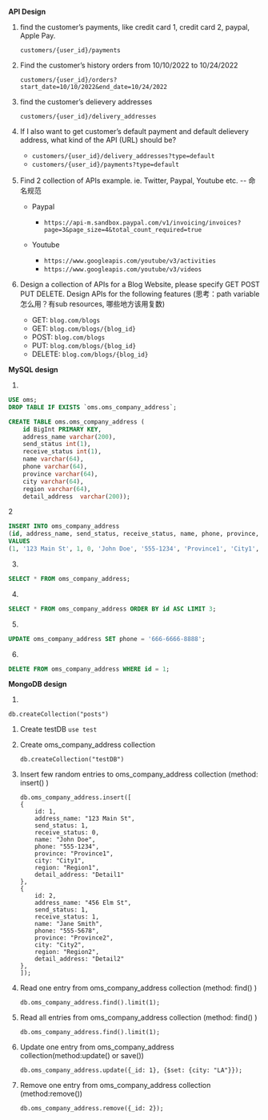 **API Design**

1. find the customer’s payments, like credit card 1, credit card 2, paypal, Apple Pay.

    `customers/{user_id}/payments`

2. Find the customer’s history orders from 10/10/2022 to 10/24/2022 
    
    `customers/{user_id}/orders?start_date=10/10/2022&end_date=10/24/2022`

3. find the customer’s delievery  addresses

    `customers/{user_id}/delivery_addresses`

4. If I also want to get customer’s default payment and default delievery address, what kind of the API (URL) should be?

    - `customers/{user_id}/delivery_addresses?type=default`
    - `customers/{user_id}/payments?type=default`

5. Find 2 collection of APIs example. ie. Twitter, Paypal, Youtube etc.  -- 命名规范
    - Paypal
        - `https://api-m.sandbox.paypal.com/v1/invoicing/invoices?page=3&page_size=4&total_count_required=true`
    
    - Youtube
        - `https://www.googleapis.com/youtube/v3/activities`
        - `https://www.googleapis.com/youtube/v3/videos`
6. Design a collection of APIs for a Blog Website, please specify GET POST PUT DELETE. Design APIs for the following features (思考：path variable 怎么用？有sub resources, 哪些地方该用复数)

    - GET: `blog.com/blogs`
    - GET: `blog.com/blogs/{blog_id}`
    - POST: `blog.com/blogs`
    - PUT: `blog.com/blogs/{blog_id}`
    - DELETE: `blog.com/blogs/{blog_id}`

**MySQL design**

1. 
```SQL
USE oms;
DROP TABLE IF EXISTS `oms.oms_company_address`;

CREATE TABLE oms.oms_company_address ( 
    id BigInt PRIMARY KEY, 
    address_name varchar(200), 
    send_status int(1),
    receive_status int(1),
    name varchar(64),
    phone varchar(64),
    province varchar(64),
    city varchar(64),
    region varchar(64),
    detail_address  varchar(200));
```

2
```SQL
INSERT INTO oms_company_address 
(id, address_name, send_status, receive_status, name, phone, province, city, region, detail_address) 
VALUES 
(1, '123 Main St', 1, 0, 'John Doe', '555-1234', 'Province1', 'City1', 'Region1', 'Detail1');
```

3. 
```SQL
SELECT * FROM oms_company_address;
```

4. 
```SQL
SELECT * FROM oms_company_address ORDER BY id ASC LIMIT 3;
```

5. 
```SQL
UPDATE oms_company_address SET phone = '666-6666-8888';
```

6. 
```SQL
DELETE FROM oms_company_address WHERE id = 1;
```

**MongoDB design**

1. 
`db.createCollection("posts")`

1. Create testDB
    `use test`

2. Create oms_company_address collection

    `db.createCollection("testDB")`

3. Insert few random entries to oms_company_address collection (method: insert() )
    ```
    db.oms_company_address.insert([
    {
        id: 1,
        address_name: "123 Main St",
        send_status: 1,
        receive_status: 0,
        name: "John Doe",
        phone: "555-1234",
        province: "Province1",
        city: "City1",
        region: "Region1",
        detail_address: "Detail1"
    },
    {
        id: 2,
        address_name: "456 Elm St",
        send_status: 1,
        receive_status: 1,
        name: "Jane Smith",
        phone: "555-5678",
        province: "Province2",
        city: "City2",
        region: "Region2",
        detail_address: "Detail2"
    },
    ]);
    ```
4. Read one entry from oms_company_address collection (method: find() )

    `db.oms_company_address.find().limit(1);` 
5. Read all entries from oms_company_address collection (method: find() )

    `db.oms_company_address.find().limit(1);`

6. Update one entry from oms_company_address collection(method:update() or save()) 
    
    `db.oms_company_address.update({_id: 1}, {$set: {city: "LA"}});`

7. Remove one entry from oms_company_address collection (method:remove())

    `db.oms_company_address.remove({_id: 2});`
